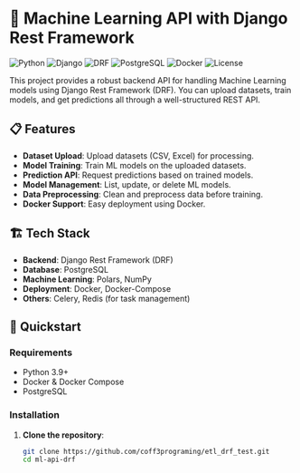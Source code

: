 # 🚀 Machine Learning API with Django Rest Framework

![Python](https://img.shields.io/badge/Python-3.9-blue.svg)
![Django](https://img.shields.io/badge/Django-3.x-green.svg)
![DRF](https://img.shields.io/badge/DRF-3.x-red.svg)
![PostgreSQL](https://img.shields.io/badge/PostgreSQL-13-blue.svg)
![Docker](https://img.shields.io/badge/Docker-20.10-blue.svg)
![License](https://img.shields.io/badge/License-MIT-yellow.svg)

This project provides a robust backend API for handling Machine Learning models using Django Rest Framework (DRF). You can upload datasets, train models, and get predictions all through a well-structured REST API.

## 📋 Features

- **Dataset Upload**: Upload datasets (CSV, Excel) for processing.
- **Model Training**: Train ML models on the uploaded datasets.
- **Prediction API**: Request predictions based on trained models.
- **Model Management**: List, update, or delete ML models.
- **Data Preprocessing**: Clean and preprocess data before training.
- **Docker Support**: Easy deployment using Docker.

## 🏗️ Tech Stack

- **Backend**: Django Rest Framework (DRF)
- **Database**: PostgreSQL
- **Machine Learning**: Polars, NumPy
- **Deployment**: Docker, Docker-Compose
- **Others**: Celery, Redis (for task management)

## 🚀 Quickstart

### Requirements

- Python 3.9+
- Docker & Docker Compose
- PostgreSQL

### Installation

1. **Clone the repository**:
   ```bash
   git clone https://github.com/coff3programing/etl_drf_test.git
   cd ml-api-drf
   ```
